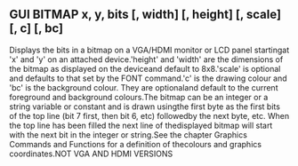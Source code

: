## GUI BITMAP x, y, bits [, width] [, height] [, scale] [, c] [, bc]

Displays the bits in a bitmap on a VGA/HDMI monitor or LCD panel startingat 'x' and 'y' on an attached device.'height' and 'width' are the dimensions of the bitmap as displayed on the deviceand default to 8x8.'scale' is optional and defaults to that set by the FONT command.'c' is the drawing colour and 'bc' is the background colour. They are optionaland default to the current foreground and background colours.The bitmap can be an integer or a string variable or constant and is drawn usingthe first byte as the first bits of the top line (bit 7 first, then bit 6, etc) followedby the next byte, etc. When the top line has been filled the next line of thedisplayed bitmap will start with the next bit in the integer or string.See the chapter Graphics Commands and Functions for a definition of thecolours and graphics coordinates.NOT VGA AND HDMI VERSIONS